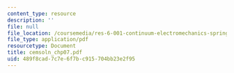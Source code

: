 ```yaml
---
content_type: resource
description: ''
file: null
file_location: /coursemedia/res-6-001-continuum-electromechanics-spring-2009/489f8cad7c7e6f7bc915704bb23e2f95_cemsoln_chp07.pdf
file_type: application/pdf
resourcetype: Document
title: cemsoln_chp07.pdf
uid: 489f8cad-7c7e-6f7b-c915-704bb23e2f95
---
```

